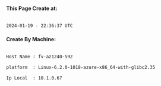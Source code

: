 
   
#### This Page Create at:

```bash

2024-01-19 - 22:36:37 UTC

```

#### Create By Machine:

```bash

Host Name : fv-az1240-592

platform  : Linux-6.2.0-1018-azure-x86_64-with-glibc2.35

Ip Local  : 10.1.0.67

```

